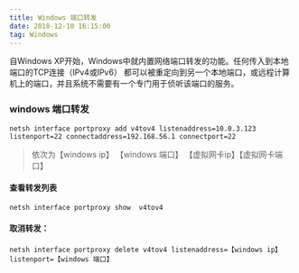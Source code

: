 ```yaml
---
title: Windows 端口转发
date: 2018-12-10 16:15:00
tag: Windows
---
```


自Windows XP开始，Windows中就内置网络端口转发的功能。任何传入到本地端口的TCP连接（IPv4或IPv6）
都可以被重定向到另一个本地端口，或远程计算机上的端口，并且系统不需要有一个专门用于侦听该端口的服务。

### windows 端口转发

    netsh interface portproxy add v4tov4 listenaddress=10.0.3.123 listenport=22 connectaddress=192.168.56.1 connectport=22

>依次为【windows ip】 【windows 端口】 【虚拟网卡ip】【虚拟网卡端口】

#### 查看转发列表

    netsh interface portproxy show  v4tov4
    
#### 取消转发：

    netsh interface portproxy delete v4tov4 listenaddress=【windows ip】  listenport=【windows 端口】
    